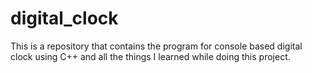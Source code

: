 # digital_clock
This is a repository that contains the program for  console based digital clock using C++ and all the things I learned while doing this project.
